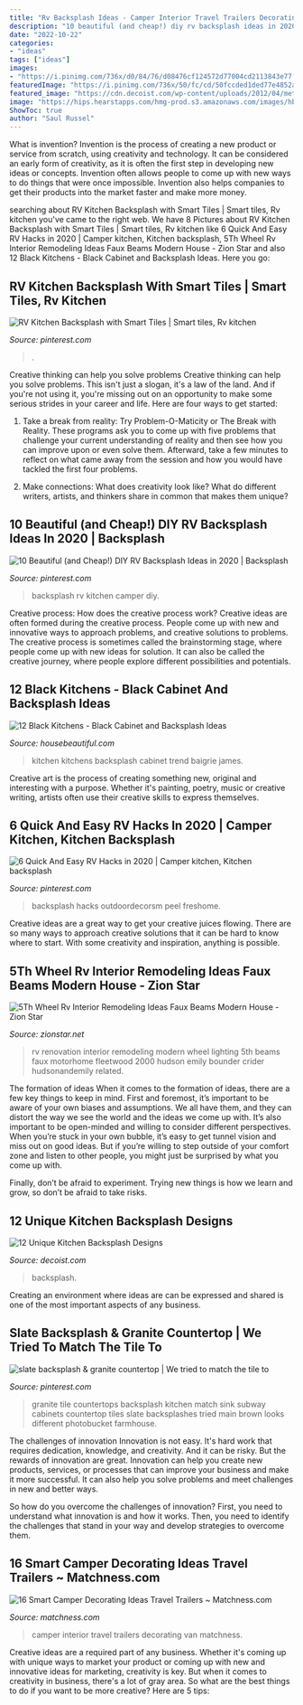 ```yaml
---
title: "Rv Backsplash Ideas - Camper Interior Travel Trailers Decorating Van Matchness"
description: "10 beautiful (and cheap!) diy rv backsplash ideas in 2020"
date: "2022-10-22"
categories:
- "ideas"
tags: ["ideas"]
images:
- "https://i.pinimg.com/736x/d0/84/76/d08476cf124572d77004cd2113843e77.jpg"
featuredImage: "https://i.pinimg.com/736x/50/fc/cd/50fccded1ded77e4852ac9c33e7dd6ea--tile-kitchen-countertops-granite-backsplash.jpg?b=t"
featured_image: "https://cdn.decoist.com/wp-content/uploads/2012/04/metalic-kitchen-backsplash-design-ideas.jpg"
image: "https://hips.hearstapps.com/hmg-prod.s3.amazonaws.com/images/hbu-black-kitchen-1511215261.jpg?crop=1.00xw:0.752xh;0,0.185xh&amp;resize=768:*"
ShowToc: true
author: "Saul Russel"
---
```



What is invention?
Invention is the process of creating a new product or service from scratch, using creativity and technology. It can be considered an early form of creativity, as it is often the first step in developing new ideas or concepts. Invention often allows people to come up with new ways to do things that were once impossible. Invention also helps companies to get their products into the market faster and make more money.

	

		
searching about RV Kitchen Backsplash with Smart Tiles | Smart tiles, Rv kitchen you've came to the right web. We have 8 Pictures about RV Kitchen Backsplash with Smart Tiles | Smart tiles, Rv kitchen like 6 Quick And Easy RV Hacks in 2020 | Camper kitchen, Kitchen backsplash, 5Th Wheel Rv Interior Remodeling Ideas Faux Beams Modern House - Zion Star and also 12 Black Kitchens - Black Cabinet and Backsplash Ideas. Here you go:
		
    
## RV Kitchen Backsplash With Smart Tiles | Smart Tiles, Rv Kitchen

<img loading=lazy src="https://i.pinimg.com/736x/d0/84/76/d08476cf124572d77004cd2113843e77.jpg" onerror="this.onerror=null;this.src='https://tse4.mm.bing.net/th?id=OIP.mSP1JkRPCPtps0J97b9j0gHaJ3&amp;pid=15.1';" alt="RV Kitchen Backsplash with Smart Tiles | Smart tiles, Rv kitchen">

_Source: pinterest.com_

>. 

	

Creative thinking can help you solve problems
Creative thinking can help you solve problems. This isn't just a slogan, it's a law of the land. And if you're not using it, you're missing out on an opportunity to make some serious strides in your career and life. Here are four ways to get started: 
1. Take a break from reality: Try Problem-O-Maticity or The Break with Reality. These programs ask you to come up with five problems that challenge your current understanding of reality and then see how you can improve upon or even solve them. Afterward, take a few minutes to reflect on what came away from the session and how you would have tackled the first four problems. 

2. Make connections: What does creativity look like? What do different writers, artists, and thinkers share in common that makes them unique?

    
## 10 Beautiful (and Cheap!) DIY RV Backsplash Ideas In 2020 | Backsplash

<img loading=lazy src="https://i.pinimg.com/736x/2f/b6/07/2fb6074c281c0a91efc50f12903f389c.jpg" onerror="this.onerror=null;this.src='https://tse1.mm.bing.net/th?id=OIP.WL2vf87jBGJVZPXhbwXBPAHaFj&amp;pid=15.1';" alt="10 Beautiful (and Cheap!) DIY RV Backsplash Ideas in 2020 | Backsplash">

_Source: pinterest.com_

>backsplash rv kitchen camper diy. 

	

Creative process: How does the creative process work?
Creative ideas are often formed during the creative process. People come up with new and innovative ways to approach problems, and creative solutions to problems. The creative process is sometimes called the brainstorming stage, where people come up with new ideas for solution. It can also be called the creative journey, where people explore different possibilities and potentials.

    
## 12 Black Kitchens - Black Cabinet And Backsplash Ideas

<img loading=lazy src="https://hips.hearstapps.com/hmg-prod.s3.amazonaws.com/images/hbu-black-kitchen-1511215261.jpg?crop=1.00xw:0.752xh;0,0.185xh&amp;resize=768:*" onerror="this.onerror=null;this.src='https://tse4.mm.bing.net/th?id=OIP.ZhOx4f1nkvFo4wLciuO43wHaDt&amp;pid=15.1';" alt="12 Black Kitchens - Black Cabinet and Backsplash Ideas">

_Source: housebeautiful.com_

>kitchen kitchens backsplash cabinet trend baigrie james. 

	

Creative art is the process of creating something new, original and interesting with a purpose. Whether it's painting, poetry, music or creative writing, artists often use their creative skills to express themselves.

    
## 6 Quick And Easy RV Hacks In 2020 | Camper Kitchen, Kitchen Backsplash

<img loading=lazy src="https://i.pinimg.com/originals/28/08/49/28084958dd8513f68b93def839a29964.jpg" onerror="this.onerror=null;this.src='https://tse3.mm.bing.net/th?id=OIP.Vm0Z_6cgiNgS2KO9R4KLPQHaJ4&amp;pid=15.1';" alt="6 Quick And Easy RV Hacks in 2020 | Camper kitchen, Kitchen backsplash">

_Source: pinterest.com_

>backsplash hacks outdoordecorsm peel freshome. 

	

Creative ideas are a great way to get your creative juices flowing. There are so many ways to approach creative solutions that it can be hard to know where to start. With some creativity and inspiration, anything is possible.

    
## 5Th Wheel Rv Interior Remodeling Ideas Faux Beams Modern House - Zion Star

<img loading=lazy src="http://www.hudsonandemily.com/wp-content/uploads/2017/03/RV-renovation-22.jpg" onerror="this.onerror=null;this.src='https://tse2.mm.bing.net/th?id=OIP.LDa6_OvQDwenam1G8cN0VAHaE8&amp;pid=15.1';" alt="5Th Wheel Rv Interior Remodeling Ideas Faux Beams Modern House - Zion Star">

_Source: zionstar.net_

>rv renovation interior remodeling modern wheel lighting 5th beams faux motorhome fleetwood 2000 hudson emily bounder crider hudsonandemily related. 

	

The formation of ideas
When it comes to the formation of ideas, there are a few key things to keep in mind. First and foremost, it’s important to be aware of your own biases and assumptions. We all have them, and they can distort the way we see the world and the ideas we come up with.
It’s also important to be open-minded and willing to consider different perspectives. When you’re stuck in your own bubble, it’s easy to get tunnel vision and miss out on good ideas. But if you’re willing to step outside of your comfort zone and listen to other people, you might just be surprised by what you come up with.

Finally, don’t be afraid to experiment. Trying new things is how we learn and grow, so don’t be afraid to take risks.

    
## 12 Unique Kitchen Backsplash Designs

<img loading=lazy src="https://cdn.decoist.com/wp-content/uploads/2012/04/metalic-kitchen-backsplash-design-ideas.jpg" onerror="this.onerror=null;this.src='https://tse3.mm.bing.net/th?id=OIP.suGBh4Y6CeQG9PwyKHEgQAHaJ4&amp;pid=15.1';" alt="12 Unique Kitchen Backsplash Designs">

_Source: decoist.com_

>backsplash. 

	

Creating an environment where ideas are can be expressed and shared is one of the most important aspects of any business.

    
## Slate Backsplash &amp; Granite Countertop | We Tried To Match The Tile To

<img loading=lazy src="https://i.pinimg.com/736x/50/fc/cd/50fccded1ded77e4852ac9c33e7dd6ea--tile-kitchen-countertops-granite-backsplash.jpg?b=t" onerror="this.onerror=null;this.src='https://tse3.mm.bing.net/th?id=OIP.dgu0kqwQThBkcZ20sNvhmwHaFj&amp;pid=15.1';" alt="slate backsplash &amp; granite countertop | We tried to match the tile to">

_Source: pinterest.com_

>granite tile countertops backsplash kitchen match sink subway cabinets countertop tiles slate backsplashes tried main brown looks different photobucket farmhouse. 

	

The challenges of innovation
Innovation is not easy. It's hard work that requires dedication, knowledge, and creativity. And it can be risky. But the rewards of innovation are great.
Innovation can help you create new products, services, or processes that can improve your business and make it more successful. It can also help you solve problems and meet challenges in new and better ways.

So how do you overcome the challenges of innovation? First, you need to understand what innovation is and how it works. Then, you need to identify the challenges that stand in your way and develop strategies to overcome them.

    
## 16 Smart Camper Decorating Ideas Travel Trailers ~ Matchness.com

<img loading=lazy src="https://i1.wp.com/matchness.com/wp-content/uploads/2018/01/Interior-Design-Ideas-for-Camper-Van.jpg?resize=820%2C1449" onerror="this.onerror=null;this.src='https://tse1.mm.bing.net/th?id=OIP.YQJddPyZRhdxYZlOsXIL4QHaNF&amp;pid=15.1';" alt="16 Smart Camper Decorating Ideas Travel Trailers ~ Matchness.com">

_Source: matchness.com_

>camper interior travel trailers decorating van matchness. 

	

Creative ideas are a required part of any business. Whether it's coming up with unique ways to market your product or coming up with new and innovative ideas for marketing, creativity is key. But when it comes to creativity in business, there's a lot of gray area. So what are the best things to do if you want to be more creative? Here are 5 tips: 

